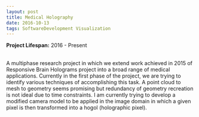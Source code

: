 ```yaml
---
layout: post
title: Medical Holography
date: 2016-10-13
tags: SoftwareDevelopment Visualization
---
```

**Project Lifespan\:** 2016 - Present  
<br>

A multiphase research project in which we extend work achieved in 2015 of Responsive Brain Holograms project into a broad range of medical applications.  Currently in the first phase of the project, we are trying to identify various techniques of accomplishing this task.  A point cloud to mesh to geometry seems promising but redundancy of geometry recreation is not ideal due to time constraints. I am currently trying to develop a modified camera model to be applied in the image domain in which a given pixel is then transformed into a hogol (holographic pixel).